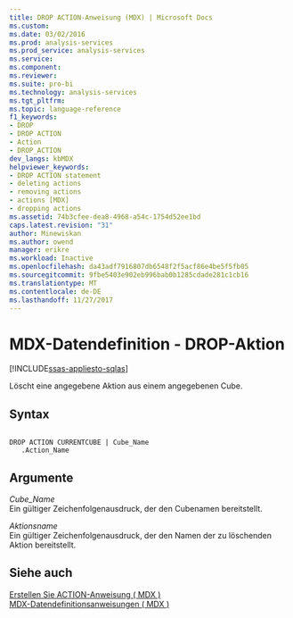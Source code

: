 ```yaml
---
title: DROP ACTION-Anweisung (MDX) | Microsoft Docs
ms.custom: 
ms.date: 03/02/2016
ms.prod: analysis-services
ms.prod_service: analysis-services
ms.service: 
ms.component: 
ms.reviewer: 
ms.suite: pro-bi
ms.technology: analysis-services
ms.tgt_pltfrm: 
ms.topic: language-reference
f1_keywords:
- DROP
- DROP ACTION
- Action
- DROP_ACTION
dev_langs: kbMDX
helpviewer_keywords:
- DROP ACTION statement
- deleting actions
- removing actions
- actions [MDX]
- dropping actions
ms.assetid: 74b3cfee-dea8-4968-a54c-1754d52ee1bd
caps.latest.revision: "31"
author: Minewiskan
ms.author: owend
manager: erikre
ms.workload: Inactive
ms.openlocfilehash: da43adf7916807db6548f2f5acf86e4be5f5fb05
ms.sourcegitcommit: 9fbe5403e902eb996bab0b1285cdade281c1cb16
ms.translationtype: MT
ms.contentlocale: de-DE
ms.lasthandoff: 11/27/2017
---
```

# <a name="mdx-data-definition---drop-action"></a>MDX-Datendefinition - DROP-Aktion
[!INCLUDE[ssas-appliesto-sqlas](../includes/ssas-appliesto-sqlas.md)]

  Löscht eine angegebene Aktion aus einem angegebenen Cube.  
  
## <a name="syntax"></a>Syntax  
  
```  
  
DROP ACTION CURRENTCUBE | Cube_Name  
   .Action_Name   
```  
  
## <a name="arguments"></a>Argumente  
 *Cube_Name*  
 Ein gültiger Zeichenfolgenausdruck, der den Cubenamen bereitstellt.  
  
 *Aktionsname*  
 Ein gültiger Zeichenfolgenausdruck, der den Namen der zu löschenden Aktion bereitstellt.  
  
## <a name="see-also"></a>Siehe auch  
 [Erstellen Sie ACTION-Anweisung &#40; MDX &#41;](../mdx/mdx-data-definition-create-action.md)   
 [MDX-Datendefinitionsanweisungen &#40; MDX &#41;](../mdx/mdx-data-definition-statements-mdx.md)  
  
  
